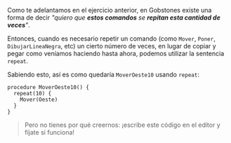 Como te adelantamos en el ejercicio anterior, en Gobstones existe una forma de decir _"quiero que **estos comandos** se **repitan esta cantidad de veces**"_.

Entonces, cuando es necesario repetir un comando (como `Mover`, `Poner`, `DibujarLineaNegra`, etc) un cierto número de veces, en lugar de copiar y pegar como veníamos haciendo hasta ahora, podemos utilizar la sentencia `repeat`.

Sabiendo esto, así es como quedaría `MoverOeste10` usando `repeat`:

```gobstones
procedure MoverOeste10() {
  repeat(10) {
    Mover(Oeste)
  }
}
```

> Pero no tienes por qué creernos: ¡escribe este código en el editor y fíjate si funciona!